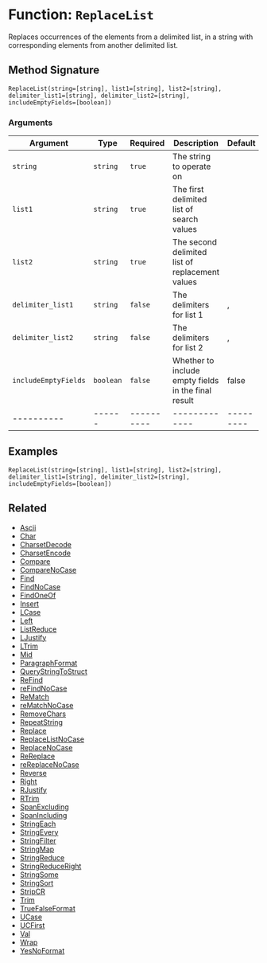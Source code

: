 [comment]: # (Note: This documentation is generated dynamically in the build process.  To modify the contents, change the javadoc on the _invoke method of the BIF class)

# Function: `ReplaceList`

Replaces occurrences of the elements from a delimited list, in a string with corresponding elements from another delimited list.

## Method Signature
```
ReplaceList(string=[string], list1=[string], list2=[string], delimiter_list1=[string], delimiter_list2=[string], includeEmptyFields=[boolean])
```
### Arguments

| Argument | Type | Required | Description | Default |
|----------|------|----------|-------------|---------|
| `string` | `string` | `true` | The string to operate on | |
| `list1` | `string` | `true` | The first delimited list of search values | |
| `list2` | `string` | `true` | The second delimited list of replacement values | |
| `delimiter_list1` | `string` | `false` | The delimiters for list 1 | ,|
| `delimiter_list2` | `string` | `false` | The delimiters for list 2 | ,|
| `includeEmptyFields` | `boolean` | `false` | Whether to include empty fields in the final result | false|
|----------|------|----------|-------------|---------|



## Examples

```
ReplaceList(string=[string], list1=[string], list2=[string], delimiter_list1=[string], delimiter_list2=[string], includeEmptyFields=[boolean])
```

## Related
  * [Ascii](Ascii.md)
  * [Char](Char.md)
  * [CharsetDecode](CharsetDecode.md)
  * [CharsetEncode](CharsetEncode.md)
  * [Compare](Compare.md)
  * [CompareNoCase](CompareNoCase.md)
  * [Find](Find.md)
  * [FindNoCase](FindNoCase.md)
  * [FindOneOf](FindOneOf.md)
  * [Insert](Insert.md)
  * [LCase](LCase.md)
  * [Left](Left.md)
  * [ListReduce](ListReduce.md)
  * [LJustify](LJustify.md)
  * [LTrim](LTrim.md)
  * [Mid](Mid.md)
  * [ParagraphFormat](ParagraphFormat.md)
  * [QueryStringToStruct](QueryStringToStruct.md)
  * [ReFind](ReFind.md)
  * [reFindNoCase](reFindNoCase.md)
  * [ReMatch](ReMatch.md)
  * [reMatchNoCase](reMatchNoCase.md)
  * [RemoveChars](RemoveChars.md)
  * [RepeatString](RepeatString.md)
  * [Replace](Replace.md)
  * [ReplaceListNoCase](ReplaceListNoCase.md)
  * [ReplaceNoCase](ReplaceNoCase.md)
  * [ReReplace](ReReplace.md)
  * [reReplaceNoCase](reReplaceNoCase.md)
  * [Reverse](Reverse.md)
  * [Right](Right.md)
  * [RJustify](RJustify.md)
  * [RTrim](RTrim.md)
  * [SpanExcluding](SpanExcluding.md)
  * [SpanIncluding](SpanIncluding.md)
  * [StringEach](StringEach.md)
  * [StringEvery](StringEvery.md)
  * [StringFilter](StringFilter.md)
  * [StringMap](StringMap.md)
  * [StringReduce](StringReduce.md)
  * [StringReduceRight](StringReduceRight.md)
  * [StringSome](StringSome.md)
  * [StringSort](StringSort.md)
  * [StripCR](StripCR.md)
  * [Trim](Trim.md)
  * [TrueFalseFormat](TrueFalseFormat.md)
  * [UCase](UCase.md)
  * [UCFirst](UCFirst.md)
  * [Val](Val.md)
  * [Wrap](Wrap.md)
  * [YesNoFormat](YesNoFormat.md)
